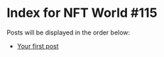 # Index for NFT World #115
Posts will be displayed in the order below:

- [Your first post](./001-first.md)

